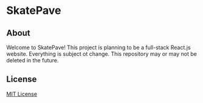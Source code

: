 # SkatePave

## About

Welcome to SkatePave! This project is planning to be a full-stack React.js website. Everything is subject ot change. This repository may or may not be deleted in the future.

## License
[MIT License](https://github.com/WeiJian123-tech/SkatePave/blob/main/LICENSE)
